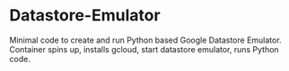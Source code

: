 # Datastore-Emulator

Minimal code to create and run Python based Google Datastore Emulator.
Container spins up, installs gcloud, start datastore emulator, runs Python code.
